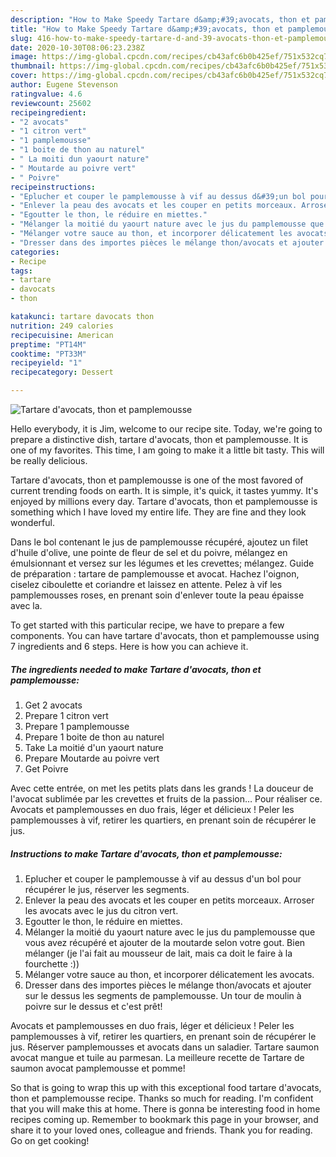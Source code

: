 ```yaml
---
description: "How to Make Speedy Tartare d&amp;#39;avocats, thon et pamplemousse"
title: "How to Make Speedy Tartare d&amp;#39;avocats, thon et pamplemousse"
slug: 416-how-to-make-speedy-tartare-d-and-39-avocats-thon-et-pamplemousse
date: 2020-10-30T08:06:23.238Z
image: https://img-global.cpcdn.com/recipes/cb43afc6b0b425ef/751x532cq70/tartare-davocats-thon-et-pamplemousse-photo-principale-de-la-recette.jpg
thumbnail: https://img-global.cpcdn.com/recipes/cb43afc6b0b425ef/751x532cq70/tartare-davocats-thon-et-pamplemousse-photo-principale-de-la-recette.jpg
cover: https://img-global.cpcdn.com/recipes/cb43afc6b0b425ef/751x532cq70/tartare-davocats-thon-et-pamplemousse-photo-principale-de-la-recette.jpg
author: Eugene Stevenson
ratingvalue: 4.6
reviewcount: 25602
recipeingredient:
- "2 avocats"
- "1 citron vert"
- "1 pamplemousse"
- "1 boite de thon au naturel"
- " La moiti dun yaourt nature"
- " Moutarde au poivre vert"
- " Poivre"
recipeinstructions:
- "Eplucher et couper le pamplemousse à vif au dessus d&#39;un bol pour récupérer le jus, réserver les segments."
- "Enlever la peau des avocats et les couper en petits morceaux. Arroser les avocats avec le jus du citron vert."
- "Egoutter le thon, le réduire en miettes."
- "Mélanger la moitié du yaourt nature avec le jus du pamplemousse que vous avez récupéré et ajouter de la moutarde selon votre gout. Bien mélanger (je l&#39;ai fait au mousseur de lait, mais ca doit le faire à la fourchette :))"
- "Mélanger votre sauce au thon, et incorporer délicatement les avocats."
- "Dresser dans des importes pièces le mélange thon/avocats et ajouter sur le dessus les segments de pamplemousse. Un tour de moulin à poivre sur le dessus et c&#39;est prêt!"
categories:
- Recipe
tags:
- tartare
- davocats
- thon

katakunci: tartare davocats thon 
nutrition: 249 calories
recipecuisine: American
preptime: "PT14M"
cooktime: "PT33M"
recipeyield: "1"
recipecategory: Dessert

---
```



![Tartare d&#39;avocats, thon et pamplemousse](https://img-global.cpcdn.com/recipes/cb43afc6b0b425ef/751x532cq70/tartare-davocats-thon-et-pamplemousse-photo-principale-de-la-recette.jpg)

Hello everybody, it is Jim, welcome to our recipe site. Today, we're going to prepare a distinctive dish, tartare d&#39;avocats, thon et pamplemousse. It is one of my favorites. This time, I am going to make it a little bit tasty. This will be really delicious.

Tartare d&#39;avocats, thon et pamplemousse is one of the most favored of current trending foods on earth. It is simple, it's quick, it tastes yummy. It's enjoyed by millions every day. Tartare d&#39;avocats, thon et pamplemousse is something which I have loved my entire life. They are fine and they look wonderful.

Dans le bol contenant le jus de pamplemousse récupéré, ajoutez un filet d&#39;huile d&#39;olive, une pointe de fleur de sel et du poivre, mélangez en émulsionnant et versez sur les légumes et les crevettes; mélangez. Guide de préparation : tartare de pamplemousse et avocat. Hachez l&#39;oignon, ciselez ciboulette et coriandre et laissez en attente. Pelez à vif les pamplemousses roses, en prenant soin d&#39;enlever toute la peau épaisse avec la.


To get started with this particular recipe, we have to prepare a few components. You can have tartare d&#39;avocats, thon et pamplemousse using 7 ingredients and 6 steps. Here is how you can achieve it.

<!--inarticleads1-->

##### The ingredients needed to make Tartare d&#39;avocats, thon et pamplemousse:

1. Get 2 avocats
1. Prepare 1 citron vert
1. Prepare 1 pamplemousse
1. Prepare 1 boite de thon au naturel
1. Take  La moitié d&#39;un yaourt nature
1. Prepare  Moutarde au poivre vert
1. Get  Poivre


Avec cette entrée, on met les petits plats dans les grands ! La douceur de l&#39;avocat sublimée par les crevettes et fruits de la passion… Pour réaliser ce. Avocats et pamplemousses en duo frais, léger et délicieux ! Peler les pamplemousses à vif, retirer les quartiers, en prenant soin de récupérer le jus. 

<!--inarticleads2-->

##### Instructions to make Tartare d&#39;avocats, thon et pamplemousse:

1. Eplucher et couper le pamplemousse à vif au dessus d&#39;un bol pour récupérer le jus, réserver les segments.
1. Enlever la peau des avocats et les couper en petits morceaux. Arroser les avocats avec le jus du citron vert.
1. Egoutter le thon, le réduire en miettes.
1. Mélanger la moitié du yaourt nature avec le jus du pamplemousse que vous avez récupéré et ajouter de la moutarde selon votre gout. Bien mélanger (je l&#39;ai fait au mousseur de lait, mais ca doit le faire à la fourchette :))
1. Mélanger votre sauce au thon, et incorporer délicatement les avocats.
1. Dresser dans des importes pièces le mélange thon/avocats et ajouter sur le dessus les segments de pamplemousse. Un tour de moulin à poivre sur le dessus et c&#39;est prêt!


Avocats et pamplemousses en duo frais, léger et délicieux ! Peler les pamplemousses à vif, retirer les quartiers, en prenant soin de récupérer le jus. Réserver pamplemousses et avocats dans un saladier. Tartare saumon avocat mangue et tuile au parmesan. La meilleure recette de Tartare de saumon avocat pamplemousse et pomme! 

So that is going to wrap this up with this exceptional food tartare d&#39;avocats, thon et pamplemousse recipe. Thanks so much for reading. I'm confident that you will make this at home. There is gonna be interesting food in home recipes coming up. Remember to bookmark this page in your browser, and share it to your loved ones, colleague and friends. Thank you for reading. Go on get cooking!
